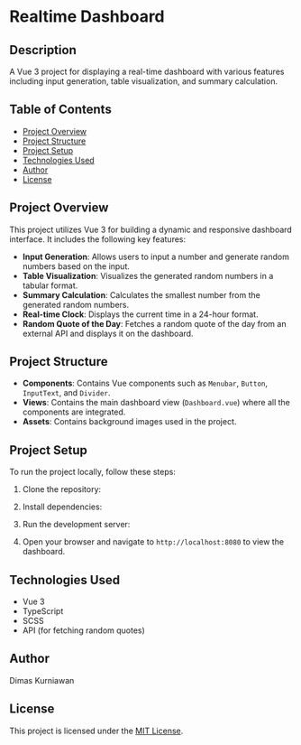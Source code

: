 # Realtime Dashboard

## Description

A Vue 3 project for displaying a real-time dashboard with various features including input generation, table visualization, and summary calculation.

## Table of Contents

- [Project Overview](#project-overview)
- [Project Structure](#project-structure)
- [Project Setup](#project-setup)
- [Technologies Used](#technologies-used)
- [Author](#author)
- [License](#license)

## Project Overview

This project utilizes Vue 3 for building a dynamic and responsive dashboard interface. It includes the following key features:

- **Input Generation**: Allows users to input a number and generate random numbers based on the input.
- **Table Visualization**: Visualizes the generated random numbers in a tabular format.
- **Summary Calculation**: Calculates the smallest number from the generated random numbers.
- **Real-time Clock**: Displays the current time in a 24-hour format.
- **Random Quote of the Day**: Fetches a random quote of the day from an external API and displays it on the dashboard.

## Project Structure

- **Components**: Contains Vue components such as `Menubar`, `Button`, `InputText`, and `Divider`.
- **Views**: Contains the main dashboard view (`Dashboard.vue`) where all the components are integrated.
- **Assets**: Contains background images used in the project.

## Project Setup

To run the project locally, follow these steps:

1. Clone the repository:

2. Install dependencies:

3. Run the development server:

4. Open your browser and navigate to `http://localhost:8080` to view the dashboard.

## Technologies Used

- Vue 3
- TypeScript
- SCSS
- API (for fetching random quotes)

## Author

Dimas Kurniawan

## License

This project is licensed under the [MIT License](LICENSE).
